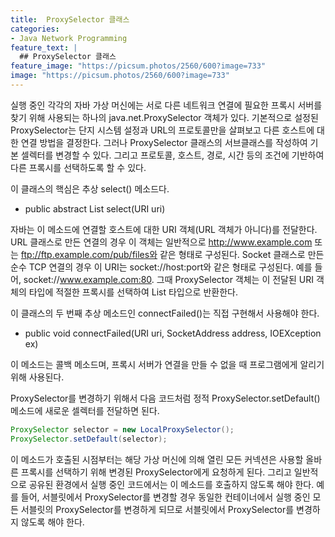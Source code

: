 ```yaml
---
title:  ProxySelector 클래스
categories:
- Java Network Programming
feature_text: |
  ## ProxySelector 클래스
feature_image: "https://picsum.photos/2560/600?image=733"
image: "https://picsum.photos/2560/600?image=733"
---
```


실행 중인 각각의 자바 가상 머신에는 서로 다른 네트워크 연결에 필요한 프록시 서버를 찾기 위해 사용되는 하나의 java.net.ProxySelector 객체가 있다. 기본적으로 설정된 ProxySelector는 단지 시스템 설정과 URL의 프로토콜만을 살펴보고 다른 호스트에 대한 연결 방법을 결정한다. 그러나 ProxySelector 클래스의 서브클래스를 작성하여 기본 셀렉터를 변경할 수 있다. 그리고 프로토콜, 호스트, 경로, 시간 등의 조건에 기반하여 다른 프록시를 선택하도록 할 수 있다.  

이 클래스의 핵심은 추상 select() 메소드다.  

+ public abstract List<Proxy> select(URI uri)  

자바는 이 메소드에 연결할 호스트에 대한 URI 객체(URL 객체가 아니다)를 전달한다. URL 클래스로 만든 연결의 경우 이 객체는 일반적으로 http://www.example.com 또는 ftp://ftp.example.com/pub/files와 같은 형태로 구성된다. Socket 클래스로 만든 순수 TCP 연결의 경우 이 URI는 socket://host:port와 같은 형태로 구성된다. 예를 들어, socket://www.example.com:80. 그때 ProxySelector 객체는 이 전달된 URI 객체의 타입에 적절한 프록시를 선택하여 List<Proxy> 타입으로 반환한다.  

이 클래스의 두 번째 추상 메소드인 connectFailed()는 직접 구현해서 사용해야 한다.  

+ public void connectFailed(URI uri, SocketAddress address, IOEXception ex)  

이 메소드는 콜백 메소드며, 프록시 서버가 연결을 만들 수 없을 때 프로그램에게 알리기 위해 사용된다.  

ProxySelector를 변경하기 위해서 다음 코드처럼 정적 ProxySelector.setDefault() 메소드에 새로운 셀렉터를 전달하면 된다.  

```java
ProxySelector selector = new LocalProxySelector();
ProxySelector.setDefault(selector);
```

이 메소드가 호출된 시점부터는 해당 가상 머신에 의해 열린 모든 커넥션은 사용할 올바른 프록시를 선택하기 위해 변경된 ProxySelector에게 요청하게 된다. 그리고 일반적으로 공유된 환경에서 실행 중인 코드에서는 이 메소드를 호출하지 않도록 해야 한다. 예를 들어, 서블릿에서 ProxySelector를 변경할 경우 동일한 컨테이너에서 실행 중인 모든 서블릿의 ProxySelector를 변경하게 되므로 서블릿에서 ProxySelector를 변경하지 않도록 해야 한다.
